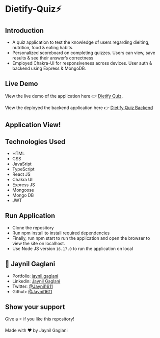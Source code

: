 # Dietify-Quiz⚡

## Introduction
- A quiz application to test the knowledge of  users regarding dieiting, nutrition, food &amp; eating habits.
- Personalized scoreboard on completing quizzes. Users can view, save results & see their answer’s correctness
- Employed Chakra-UI for responsiveness across devices. User auth & backend using Express & MongoDB.

## Live Demo
View the live demo of the application here 👉 [Dietify Quiz](https://dietify-quiz.vercel.app/).

View the deployed the backend application here 👉 [Dietify Quiz Backend](https://dietify-quiz-backend.vercel.app/)

## Application View!



## Technologies Used
- HTML
- CSS
- JavaSript
- TypeScript
- React JS
- Chakra UI
- Express JS
- Mongoose
- Mongo DB
- JWT

## Run Application
- Clone the repository
- Run npm install to install required dependencies
- Finally, run npm start to run the application and open the browser to view the site on localhost.
- Use Node JS version `16.17.0` to run the application on local

## 👤 **Jaynil Gaglani**
- Portfolio: [jaynil.gaglani](https://bit.ly/jaynil-profile)
- Linkedin: [Jaynil Gaglani](https://www.linkedin.com/in/jaynilgaglani/)
- Twitter: [@Jaynil1611](https://twitter.com/Jaynil_Gaglani)
- Github: [@Jaynil1611](https://github.com/Jaynil1611)

## Show your support
Give a ⭐️ if you like this repository!

Made with ❤️ by Jaynil Gaglani
